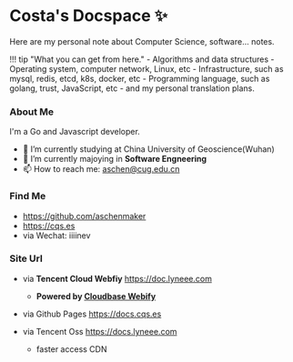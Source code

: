 # Costa's Docspace  ✨ 

Here are my personal note about Computer Science, software... notes.

!!! tip "What you can get from here."
    - Algorithms and data structures
    - Operating system, computer network, Linux, etc
    - Infrastructure, such as mysql, redis, etcd, k8s, docker, etc
    - Programming language, such as golang, trust, JavaScript, etc
    - and my personal translation plans.


### About Me 

I'm a Go and Javascript developer.

- 🔭 I’m currently studying at China University of Geoscience(Wuhan)
- 🌱 I’m currently majoying in **Software Engneering**
- 📫 How to reach me: aschen@cug.edu.cn

### Find Me
- <https://github.com/aschenmaker>
- <https://cqs.es>
- via Wechat: iiiinev

### Site Url
- via **Tencent Cloud Webfiy** <https://doc.lyneee.com>
    - **Powered by [Cloudbase Webify](https://webify.cloudbase.net)**


- via Github Pages <https://docs.cqs.es>
- via Tencent Oss <https://docs.lyneee.com>
    - faster access CDN

